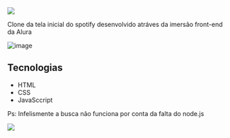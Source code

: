 <img src="https://user-images.githubusercontent.com/73097560/115834477-dbab4500-a447-11eb-908a-139a6edaec5c.gif">

Clone da tela inicial do spotify desenvolvido atráves da imersão front-end da Alura

![image](https://github.com/gabrielkkskx/clone-spotify/assets/111579958/5b0d8fed-5b6f-4e99-8fac-23bc6becf0ee)


## Tecnologias
* HTML
* CSS
* JavaSccript

Ps: Infelismente a busca não funciona por conta da falta do node.js

<img src="https://user-images.githubusercontent.com/73097560/115834477-dbab4500-a447-11eb-908a-139a6edaec5c.gif">
